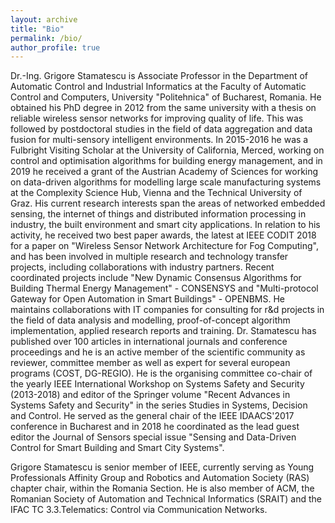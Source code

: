 ```yaml
---
layout: archive
title: "Bio"
permalink: /bio/
author_profile: true
---
```



Dr.-Ing. Grigore Stamatescu is Associate Professor in the Department of Automatic Control and Industrial Informatics at the Faculty of Automatic Control and Computers, University "Politehnica" of Bucharest, Romania. He obtained his PhD degree in 2012 from the same university with a thesis on reliable wireless sensor networks for improving quality of life. This was followed by postdoctoral studies in the field of data aggregation and data fusion for multi-sensory intelligent environments. In 2015-2016 he was a Fulbright Visiting Scholar at the University of California, Merced, working on control and optimisation algorithms for building energy management, and in 2019 he received a grant of the Austrian Academy of Sciences for working on data-driven algorithms for modelling large scale manufacturing systems at the Complexity Science Hub, Vienna and the Technical University of Graz. His current research interests span the areas of networked embedded sensing, the internet of things and distributed information processing in industry, the built environment and smart city applications. In relation to his activity, he received two best paper awards, the latest at IEEE CODIT 2018 for a paper on "Wireless Sensor Network Architecture for Fog Computing", and has been involved in multiple research and technology transfer projects, including collaborations with industry partners. Recent coordinated projects include "New Dynamic Consensus Algorithms for Building Thermal Energy Management" - CONSENSYS and "Multi-protocol Gateway for Open Automation in Smart Buildings" - OPENBMS. He maintains collaborations with IT companies for consulting for r&d projects in the field of data analysis and modelling, proof-of-concept algorithm implementation, applied research reports and training. Dr. Stamatescu has published over 100 articles in international journals and conference proceedings and he is an active member of the scientific community as reviewer, committee member as well as expert for several european programs (COST, DG-REGIO). He is the organising committee co-chair of the yearly IEEE International Workshop on Systems Safety and Security (2013-2018) and editor of the Springer volume "Recent Advances in Systems Safety and Security" in the series Studies in Systems, Decision and Control. He served as the general chair of the IEEE IDAACS'2017 conference in Bucharest and in 2018 he coordinated as the lead guest editor the Journal of Sensors special issue "Sensing and Data-Driven Control for Smart Building and Smart City Systems".

Grigore Stamatescu is senior member of IEEE, currently serving as Young Professionals Affinity Group and Robotics and Automation Society (RAS) chapter chair, within the Romania Section. He is also member of ACM, the Romanian Society of Automation and Technical Informatics (SRAIT) and the IFAC TC 3.3.Telematics: Control via Communication Networks.